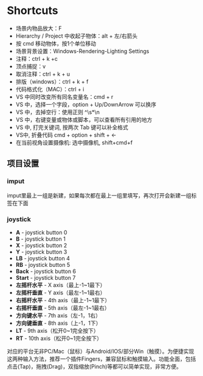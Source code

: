 # Shortcuts

- 场景内物品放大：F
- Hierarchy / Project 中收起子物体：alt + 左/右箭头
- 按 cmd 移动物体，按1个单位移动
- 场景背景设置：Windows-Rendering-Lighting Settings
- 注释：ctrl + k +c
- 顶点捕捉：v
- 取消注释：ctrl + k + u
- 排版（windows）：ctrl + k + f
- 代码格式化（MAC）：ctrl + i
- VS 中同时改变所有同名变量名：cmd + r
- VS 中，选择一个字段，option + Up/DownArrow 可以换序
- VS 中，去掉空行：使用正则 ^\s\*\n
- VS 中，右键变量或物体或脚本，可以查看所有引用的地方
- VS 中, 打完关键词, 按两次 Tab 键可以补全格式
- VS中, 折叠代码 cmd + option + shift + ←
- 在当前视角设置摄像机: 选中摄像机, shift+cmd+f

## 项目设置

### imput

imput里最上一组是新建，如果每次都在最上一组里填写，再次打开会新建一组标签在下面

### joystick

- **A** - joystick button 0
- **B** - joystick button 1
- **X** - joystick button 2
- **Y** - joystick button 3
- **LB** - joystick button 4
- **RB** - joystick button 5
- **Back** - joystick button 6
- **Start** - joystick button 7
- **左摇杆水平** - X axis（最上-1~1最下）
- **左摇杆垂直** - Y axis（最左-1~1最右）
- **右摇杆水平** - 4th axis（最上-1~1最下）
- **右摇杆垂直** - 5th axis（最左-1~1最右）
- **方向键水平** - 7th axis（左-1，1右）
- **方向键垂直** - 8th axis（上-1，1下）
- **LT** - 9th axis（松开0~1完全按下）
- **RT** - 10th axis（松开0~1完全按下）

对应的平台无非PC/Mac（鼠标）与Android/IOS/部分Win（触摸）。为便捷实现这两种输入方法，推荐一个插件Fingers，兼容鼠标和触摸输入。功能全面，包括点击(Tap)，拖拽(Drag)，双指缩放(Pinch)等都可以简单实现，非常方便。